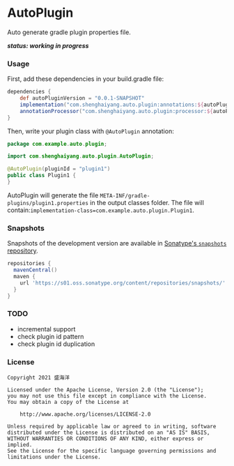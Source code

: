 # AutoPlugin

Auto generate gradle plugin properties file.

___status: working in progress___

### Usage

First, add these dependencies in your build.gradle file:
```groovy
dependencies {
    def autoPluginVersion = "0.0.1-SNAPSHOT"
    implementation("com.shenghaiyang.auto.plugin:annotations:${autoPluginVersion}")
    annotationProcessor("com.shenghaiyang.auto.plugin:processor:${autoPluginVersion}")
}
```
Then, write your plugin class with `@AutoPlugin` annotation:
```java
package com.example.auto.plugin;

import com.shenghaiyang.auto.plugin.AutoPlugin;

@AutoPlugin(pluginId = "plugin1")
public class Plugin1 {
}
```

AutoPlugin will generate the file `META-INF/gradle-plugins/plugin1.properties` in the output classes folder. The file will contain:`implementation-class=com.example.auto.plugin.Plugin1`.

### Snapshots
Snapshots of the development version are available in [Sonatype's `snapshots` repository](https://s01.oss.sonatype.org/content/repositories/snapshots/com/shenghaiyang/auto/plugin/).
```groovy
repositories {
  mavenCentral()
  maven {
    url 'https://s01.oss.sonatype.org/content/repositories/snapshots/'
  }
}
```

### TODO

- incremental support
- check plugin id pattern
- check plugin id duplication


### License

```
Copyright 2021 盛海洋

Licensed under the Apache License, Version 2.0 (the "License");
you may not use this file except in compliance with the License.
You may obtain a copy of the License at

    http://www.apache.org/licenses/LICENSE-2.0

Unless required by applicable law or agreed to in writing, software
distributed under the License is distributed on an "AS IS" BASIS,
WITHOUT WARRANTIES OR CONDITIONS OF ANY KIND, either express or implied.
See the License for the specific language governing permissions and
limitations under the License.
```